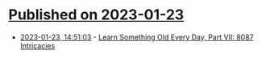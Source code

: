 # [Published on 2023-01-23](index.md)

* [2023-01-23, 14:51:03](https://lobste.rs/s/x1crjk/learn_something_old_every_day_part_vii) - [Learn Something Old Every Day, Part VII: 8087 Intricacies](http://www.os2museum.com/wp/learn-something-old-every-day-part-vii-8087-intricacies/)

